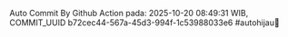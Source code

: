 Auto Commit By Github Action pada: 2025-10-20 08:49:31 WIB, COMMIT_UUID b72cec44-567a-45d3-994f-1c53988033e6 #autohijau🗿
